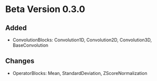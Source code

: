 # Beta Version 0.3.0

## Added

* ConvolutionBlocks: Convolution1D, Convolution2D, Convolution3D, BaseConvolution

## Changes

* OperatorBlocks: Mean, StandardDeviation, ZScoreNormalization